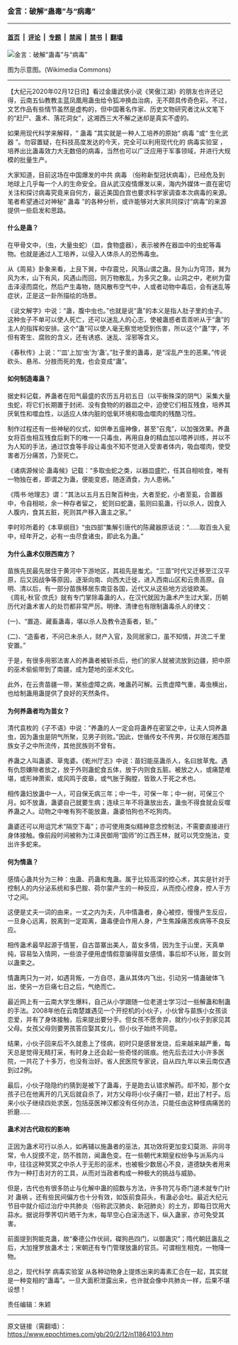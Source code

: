 ### 金言：破解“蛊毒”与“病毒”

---

#### [首页](../../../..?n11864103) &nbsp;|&nbsp; [评论](../../../../../epoch-comment?n11864103) &nbsp;|&nbsp; [专题](../../../../../epoch-special?n11864103) &nbsp;|&nbsp; [禁闻](../../../../../epoch-news?n11864103) &nbsp;|&nbsp; [禁书](../../../../../books?n11864103) &nbsp;|&nbsp; [翻墙](https://github.com/gfw-breaker/nogfw/blob/master/README.md?n11864103)


<div><img alt="金言：破解“蛊毒”与“病毒”" class="attachment-djy_600_400 size-djy_600_400 wp-post-image" src="https://i.epochtimes.com/assets/uploads/2020/02/Coronaviruses_004_lores-600x400-1.jpg"/>
<div class="caption">
 <p>
  图为示意图。(Wikimedia Commons)
 </p>
</div></div><hr/><div class="post_content" id="artbody" itemprop="articleBody">
 <!-- article content begin -->
 <p>
  【大纪元2020年02月12日讯】看过金庸武侠小说《笑傲江湖》的朋友也许还记得，云南五仙教教主蓝凤凰用蛊虫给令狐冲换血治病，无不颇具传奇色彩。不过，文艺作品有些情节虽然是虚构的，但中国著名作家、历史文物研究者沈从文笔下的“赶尸、蛊术、落花洞女”，这湘西三大不解之迷却是真实不虚的。
 </p>
 <p>
  如果用现代科学来解释，“
  <ok href="https://www.epochtimes.com/gb/tag/%E8%9B%8A%E6%AF%92.html">
   蛊毒
  </ok>
  ”其实就是一种人工培养的原始“
  <ok href="https://www.epochtimes.com/gb/tag/%E7%97%85%E6%AF%92.html">
   病毒
  </ok>
  ”或“
  <ok href="https://www.epochtimes.com/gb/tag/%E7%94%9F%E5%8C%96%E6%AD%A6%E5%99%A8.html">
   生化武器
  </ok>
  ”。勿容置疑，在科技高度发达的今天，完全可以利用现代化的
  <ok href="https://www.epochtimes.com/gb/tag/%E7%97%85%E6%AF%92%E5%AE%9E%E9%AA%8C%E5%AE%A4.html">
   病毒实验室
  </ok>
  ，培养出比蛊毒效力大无数倍的病毒，当然也可以广泛应用于军事领域，并进行大规模的批量生产。
 </p>
 <p>
  大家知道，目前这场在中国爆发的中共
  <ok href="https://www.epochtimes.com/gb/tag/%E7%97%85%E6%AF%92.html">
   病毒
  </ok>
  （俗称新型冠状病毒），已经危及到地球上几乎每一个人的生命安全。自从武汉疫情爆发以来，海内外媒体一直在密切关注和探讨病毒究竟来自何方，最近美国白宫也要求科学家调查本次病毒的来源。笔者希望通过对神秘“
  <ok href="https://www.epochtimes.com/gb/tag/%E8%9B%8A%E6%AF%92.html">
   蛊毒
  </ok>
  ”的各种分析，或许能够对大家共同探讨“病毒”的来源提供一些启发和思路。
 </p>
 <h4>
  什么是蛊？
 </h4>
 <p>
  在甲骨文中，（虫，大量虫蛇）（皿，食物盛器），表示被养在器皿中的虫蛇等毒物。也就是通过人工培养，以侵入人体杀人的恐怖毒虫。
 </p>
 <p>
  从《周易》卦象来看，上艮下巽，中存震兑，风落山谓之蛊。艮为山为穹顶，巽为风为木，山下有风，风遇山而回，则万物散乱，为多灾之象。山洞之中，老树为雷击泽浸而腐化，然后产生毒物，随风散布空气中，人或者动物中毒后，会有迷乱等症状，正是这一卦所描绘的场景。
 </p>
 <p>
  《说文解字》中说：“蛊，腹中虫也。”也就是说“蛊”的本义是指人肚子里的虫子。这种虫子不单可以使人死亡，还可以迷乱人的心志，使被蛊惑者乖乖听从于“蛊”的主人的指挥和安排。这个“蛊”可以使人毫无察觉地受到伤害，所以这个“蛊”字，不但有寄生、腐败的含义，还有诱惑、迷乱、淫邪等含义。
 </p>
 <p>
  《春秋传》上说：“‘皿’上加‘虫’为‘蛊’。”肚子里的蛊毒，是“淫乱产生的恶果。”传说砍头、悬吊、分肢而死的鬼，也会变成“蛊”。
 </p>
 <h4>
  如何制造毒蛊？
 </h4>
 <p>
  据史料记载，养蛊者在阳气最盛的农历五月初五日（以平衡殊深的阴气）采集大量虫蛇，将它们长期置于封闭、没有食物的的器皿之中，迫使它们相互残食，培养其厌氧性和噬血性，以适应人体内脏的低氧环境和吸血噬肉的残酷习性。
 </p>
 <p>
  制作过程还有一些神秘的仪式，如供奉五瘟神像，甚至“召鬼”，以加强效果。养蛊女将百虫相互残食后剩下的唯一一只毒虫，再用自身的精血加以喂养训练，并以不为人知的手法，通过饮食等手段让毒虫不知不觉进入受害者体内，吸血噬肉，使受害者万分痛苦，乃至死亡。
 </p>
 <p>
  《诸病源候论·蛊毒候》记载：“多取虫蛇之类，以器皿盛贮，任其自相啖食，唯有一物独在者，即谓之为蛊，便能变惑，随逐酒食，为人患祸。”
 </p>
 <p>
  《隋书·地理志》谓：“其法以五月五日聚百种虫，大者至蛇，小者至虱，合置器中，令自相啖，余一种存者留之， 蛇则曰蛇蛊，虱则曰虱蛊，行以杀人，因食入人腹内，食其五脏，死则其产移入蛊主之家。”
 </p>
 <p>
  李时珍所着的《本草纲目》“虫四部”集解引唐代的陈藏器原话说：“……取百虫入瓮中，经年开之，必有一虫尽食诸虫，即此名为蛊。”
 </p>
 <h4>
  为什么蛊术仅限西南方？
 </h4>
 <p>
  苗族先民最先居住于黄河中下游地区，其祖先是蚩尤。“三苗”时代又迁移至江汉平原，后又因战争等原因，逐渐向南、向西大迁徙，进入西南山区和云贵高原。自明、清以后，有一部分苗族移居东南亚各国，近代又从这些地方远徙欧美。
  <br/>
  《周礼·秋官·庶氏》就有专门掌除毒蛊的人，在汉代就因为蛊术产生过大案，历朝历代对蛊术害人的处罚都非常严厉。明律、清律也有限制蛊毒杀人的律文：
 </p>
 <p>
  (一)、“置造、藏畜蛊毒，堪以杀人及教令造畜者，斩。”
 </p>
 <p>
  (二)、“造畜者，不问已未杀人，财产入官，及同居家口，虽不知情，并流二千里安置。”
 </p>
 <p>
  于是，有很多用邪法害人的养蛊者被斩杀后，他们的家人就被流放到边疆，把中原的巫术偷偷带到了南疆，成为楚地的巫术文化。
 </p>
 <p>
  此外，在云贵苗疆一带，某些虚障之病，唯蛊药可解。云贵虚障气重，毒虫横出，也给制蛊用蛊提供了良好的天然条件。
 </p>
 <h4>
  为何养蛊者均为苗女？
 </h4>
 <p>
  清代袁枚的《子不语》中说：“养蛊的人一定会将蛊养在密室之中，让夫人饲养蛊虫，因为蛊虫是阴气所聚，见男子则败。”因此，世循传女不传男，并仅限在湘西苗族女子之中所流传，其他民族则不曾有。
 </p>
 <p>
  养蛊之人叫蛊婆、草鬼婆。《乾州厅志》中说：苗妇能巫蛊杀人，名曰放草鬼。遇有仇怨嫌隙者放之，放于外则蛊蛇食五体，放于内则食五脏。被放之人，或痛楚难堪，或形神萧索，或风鸣于皮皋，或气胀于胸膛，皆致人于死之术也。
 </p>
 <p>
  相传蛊妇放蛊中一人，可自保无病三年；中一牛，可保一年；中一树，可保三个月。如不放蛊，蛊婆自己就要生病；连续三年不将蛊放出去，蛊虫不得食就会反噬养蛊之人。动物之中唯有狗不能放蛊，蛊婆怕狗也不吃狗肉。
 </p>
 <p>
  蛊婆还可以用诅咒术“隔空下毒”；亦可使用类似精神意念控制法，不需要直接进行身体接触。像前段时间被称为江泽民御用“国师”的江西王林，就可以凭空施法，变出许多蛇来。
 </p>
 <h4>
  何为情蛊？
 </h4>
 <p>
  感情心蛊共分为三种：虫蛊、药蛊和鬼蛊。属于比较高深的控心术，其实是针对于控制人的内分泌系统和多巴胺、荷尔蒙产生的一种反应，从而控心控身，控人于方寸之间。
 </p>
 <p>
  这便是丈夫一词的由来，一丈之内为夫，凡中情蛊者，身心被控，慢慢产生反应，一旦身心远离，脱离到一定距离，蛊毒便会作用人身，产生焦躁痛苦疾病等不良反应。
 </p>
 <p>
  相传蛊术最早起源于情誓，自古苗寨出美人，苗女多情，因为生于山里，天真单纯，容易坠入情网，一些浪子便用虚情假意骗得苗女感情，事后却不认账，苗女则以蛊束之。
 </p>
 <p>
  情蛊两只为一对，如遇背叛，一方自尽，蛊从其体内飞出，引动另一情蛊破体飞出，使另一方巨痛七日之后，气绝而亡。
 </p>
 <p>
  最近网上有一云南大学生爆料，自己从小学跟随一位老道士学习过一些解蛊和制蛊的手法。2008年他在云南楚雄遇见一个开挖机的小伙子，小伙曾与苗族小女孩谈恋爱，并有了身体接触，后来提出要分手。但女孩不愿舍弃，就约小伙子到家见其父母。女孩父母则要男孩答应娶其女儿，但小伙子始终不同意。
 </p>
 <p>
  结果，小伙子回来后不久就患上了怪病，初时只是感冒发烧，后来越来越严重，每天总是觉得无精打采，有时身上还会起一些奇怪的斑痕。他先后去过大小许多医院，一共花了十多万，也没有治好。省人民医院专家说，自从四九年以来云南仅遇到过2例。
 </p>
 <p>
  最后，小伙子隐隐约约猜到是被下了蛊毒，于是跑去认错求解药。却不知，那个女孩子已在他离开的几天后就自杀了，对方父母将小伙子痛打一顿，赶出了村子。后来小伙子继续四处求医，包括巫医神汉都没有任何办法，只能任由这种怪病痛苦的折磨……
 </p>
 <h4>
  蛊术对古代政权的影响
 </h4>
 <p>
  正因为蛊术可行以杀人，如再辅以施蛊者的巫法，其功效将更加变幻莫测、非同寻常，令人捉摸不定，防不胜防，闻蛊色变。在一些朝代末期皇权纷争与派系内斗中，往往这种冥冥之中杀人于无形的巫术，也被极少数居心不良，道德缺失者用来作为一种打击对方的工具，从而对当政者构成一种极大的挑战与威胁。
 </p>
 <p>
  但是，古代也有很多防止与化解中蛊的招数与方法，许多符咒与奇门道术就专门针对
  <ok href="https://www.epochtimes.com/gb/tag/%E8%9B%8A%E7%A5%B8.html">
   蛊祸
  </ok>
  。还有些民间偏方也十分有效，如饭前食蒜头，有蛊必会吐。最近大纪元节目中就介绍过治疗中共肺炎（俗称武汉肺炎、新冠肺炎）的土方，即每日饮用大蒜水。据说将荸荠切片晒干为末，每早空心白滚汤送下，纵入蛊家，亦可免受其害。
 </p>
 <p>
  前面提到狗能克蛊，故“秦德公作伏祠，磔狗邑四门，以御蛊灾”；隋代朝廷蛊乱之后，大加搜罗放蛊术士；宋朝还有专门管理放蛊的官员。可谓相生相克，一物降一物。
 </p>
 <p>
  总之，现代科学
  <ok href="https://www.epochtimes.com/gb/tag/%E7%97%85%E6%AF%92%E5%AE%9E%E9%AA%8C%E5%AE%A4.html">
   病毒实验室
  </ok>
  从各种动物身上提炼出来的毒素汇合在一起，其实就是一种变相的“蛊毒”。一旦大面积泄露出来，也许就会像中共肺炎一样，后果不堪设想！
 </p>
 <p>
  责任编辑：朱颖
 </p>
 <!-- article content end -->
 <div id="below_article_ad">
 </div>
</div>


---

原文链接（需翻墙）：https://www.epochtimes.com/gb/20/2/12/n11864103.htm